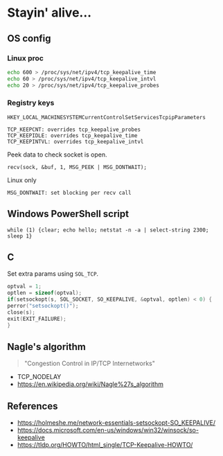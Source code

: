 # Stayin' alive...

## OS config
### Linux proc

```bash
echo 600 > /proc/sys/net/ipv4/tcp_keepalive_time
echo 60 > /proc/sys/net/ipv4/tcp_keepalive_intvl
echo 20 > /proc/sys/net/ipv4/tcp_keepalive_probes
```

### Registry keys
`HKEY_LOCAL_MACHINESYSTEMCurrentControlSetServicesTcpipParameters`

```
TCP_KEEPCNT: overrides tcp_keepalive_probes
TCP_KEEPIDLE: overrides tcp_keepalive_time
TCP_KEEPINTVL: overrides tcp_keepalive_intvl
```

Peek data to check socket is open.

```
recv(sock, &buf, 1, MSG_PEEK | MSG_DONTWAIT);
```

Linux only

```
MSG_DONTWAIT: set blocking per recv call
```

## Windows PowerShell script

```
while (1) {clear; echo hello; netstat -n -a | select-string 2300; sleep 1}
```

## C
Set extra params using `SOL_TCP`.

```c
optval = 1;
optlen = sizeof(optval);
if(setsockopt(s, SOL_SOCKET, SO_KEEPALIVE, &optval, optlen) < 0) {
perror("setsockopt()");
close(s);
exit(EXIT_FAILURE);
}
```

## Nagle's algorithm
> "Congestion Control in IP/TCP Internetworks"

- TCP_NODELAY
- https://en.wikipedia.org/wiki/Nagle%27s_algorithm

## References
- https://holmeshe.me/network-essentials-setsockopt-SO_KEEPALIVE/
- https://docs.microsoft.com/en-us/windows/win32/winsock/so-keepalive
- https://tldp.org/HOWTO/html_single/TCP-Keepalive-HOWTO/

